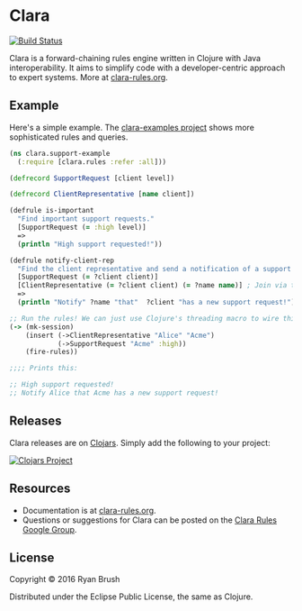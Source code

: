 # Clara
[![Build Status](https://travis-ci.org/rbrush/clara-rules.svg?branch=master)](https://travis-ci.org/rbrush/clara-rules)

Clara is a forward-chaining rules engine written in Clojure with Java interoperability. It aims to simplify code with a developer-centric approach to expert systems. More at [clara-rules.org](http://www.clara-rules.org).

## Example

Here's a simple example. The [clara-examples project](https://github.com/rbrush/clara-examples) shows more sophisticated rules and queries.

```clj
(ns clara.support-example
  (:require [clara.rules :refer :all]))

(defrecord SupportRequest [client level])

(defrecord ClientRepresentative [name client])

(defrule is-important
  "Find important support requests."
  [SupportRequest (= :high level)]
  =>
  (println "High support requested!"))

(defrule notify-client-rep
  "Find the client representative and send a notification of a support request."
  [SupportRequest (= ?client client)]
  [ClientRepresentative (= ?client client) (= ?name name)] ; Join via the ?client binding.
  =>
  (println "Notify" ?name "that"  ?client "has a new support request!"))

;; Run the rules! We can just use Clojure's threading macro to wire things up.
(-> (mk-session)
    (insert (->ClientRepresentative "Alice" "Acme")
            (->SupportRequest "Acme" :high))
    (fire-rules))

;;;; Prints this:

;; High support requested!
;; Notify Alice that Acme has a new support request!
```

## Releases
Clara releases are on [Clojars](https://clojars.org/). Simply add the following to your project:

[![Clojars Project](http://clojars.org/org.toomuchcode/clara-rules/latest-version.svg)](http://clojars.org/org.toomuchcode/clara-rules)

## Resources

* Documentation is at [clara-rules.org](http://www.clara-rules.org).
* Questions or suggestions for Clara can be posted on the [Clara Rules Google Group](https://groups.google.com/forum/?hl=en#!forum/clara-rules).

## License

Copyright © 2016 Ryan Brush

Distributed under the Eclipse Public License, the same as Clojure.
